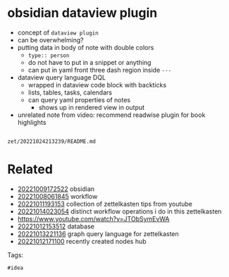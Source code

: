 # obsidian dataview plugin

- concept of `dataview plugin`
- can be overwhelming?
- putting data in body of note with double colors
  - `type:: person`
  - do not have to put in a snippet or anything
  - can put in yaml front three dash region inside `---`
- dataview query language DQL
  - wrapped in dataview code block with backticks
  - lists, tables, tasks, calendars
  - can query yaml properties of notes
    - shows up in rendered view in output
- unrelated note from video: recommend readwise plugin for book highlights

```
```

` zet/20221024213239/README.md `

# Related

- [20221009172522](/zet/20221009172522/README.md) obsidian
- [20221008061845](/zet/20221008061845/README.md) workflow
- [20221011193153](/zet/20221011193153/README.md) collection of zettelkasten tips from youtube
- [20221014023054](/zet/20221014023054/README.md) distinct workflow operations i do in this zettelkasten
- https://www.youtube.com/watch?v=JTObSymEvWA
- [20221012153512](/zet/20221012153512/README.md) database
- [20221013221136](/zet/20221013221136/README.md) graph query language for zettelkasten
- [20221012171100](/zet/20221012171100/README.md) recently created nodes hub

Tags:

    #idea
